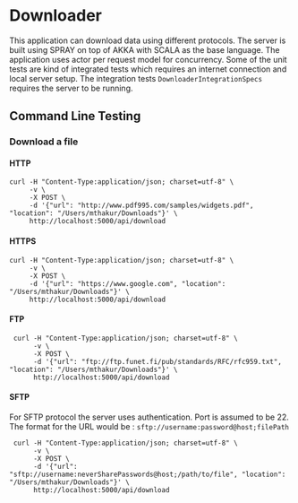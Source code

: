 # Downloader
This application can download data using different protocols. The server is built using SPRAY on top of AKKA with SCALA as the base language.
The application uses actor per request model for concurrency. Some of the unit tests are kind of integrated tests which requires an internet 
connection and local server setup. The integration tests `DownloaderIntegrationSpecs` requires the server to be running.

## Command Line Testing

### Download a file

#### HTTP

    curl -H "Content-Type:application/json; charset=utf-8" \
         -v \
         -X POST \
         -d '{"url": "http://www.pdf995.com/samples/widgets.pdf", "location": "/Users/mthakur/Downloads"}' \
         http://localhost:5000/api/download
         
#### HTTPS

    curl -H "Content-Type:application/json; charset=utf-8" \
         -v \
         -X POST \
         -d '{"url": "https://www.google.com", "location": "/Users/mthakur/Downloads"}' \
         http://localhost:5000/api/download
         
#### FTP

     curl -H "Content-Type:application/json; charset=utf-8" \
          -v \
          -X POST \
          -d '{"url": "ftp://ftp.funet.fi/pub/standards/RFC/rfc959.txt", "location": "/Users/mthakur/Downloads"}' \
          http://localhost:5000/api/download
          
#### SFTP

For SFTP protocol the server uses authentication. Port is assumed to be 22. The format for the URL would be :
`sftp://username:password@host;filePath`


     curl -H "Content-Type:application/json; charset=utf-8" \
          -v \
          -X POST \
          -d '{"url": "sftp://username:neverSharePasswords@host;/path/to/file", "location": "/Users/mthakur/Downloads"}' \
          http://localhost:5000/api/download
